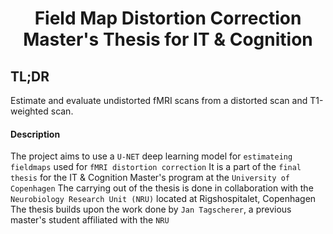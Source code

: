 <div align="center">    
 
# Field Map Distortion Correction Master's Thesis for IT & Cognition

</div>

## TL;DR
Estimate and evaluate undistorted fMRI scans from a distorted scan and T1-weighted scan.

#### Description
The project aims to use a ```U-NET``` deep learning model for ```estimateing fieldmaps``` used for ```fMRI distortion correction```
It is a part of the ```final thesis``` for the IT & Cognition Master's program at the ```University of Copenhagen```
The carrying out of the thesis is done in collaboration with the ```Neurobiology Research Unit (NRU)``` located at Rigshospitalet, Copenhagen
The thesis builds upon the work done by ```Jan Tagscherer```, a previous master's student affiliated with the ```NRU```

<!--
<div align="center">    
 
# Field Map AI

</div>
 
## Description
Estimate an undistorted fMRI scan from a distorted scan and an accompanying T1-weighted scan.

## Project Structure
- The `project` directory contains the main part of the code. Top-level Python files can be executed directly.
- The `scripts` directory contains useful small standalone scripts for data preparation and model visualization.

## Running it
Install all dependencies in an environment management tool of your choice. This has been tested with conda.

### Training
The following command will train a model from scratch, given a dataset that has been preprocessed such that it can be used by this project. Training will be performed on the fieldmap-based model variant and will take around 15 hours on a TITAN V GPU. If you want to train the direct model instead you can just replace the underlying model in the source code.

```bash
python project/training.py --training_dataset_path=/path/to/preprocessed/datasets/ds*/ --checkpoint_path=/path/to/checkpoint/output/ --max_epochs=100000 --batch_size=32
```

For convenience (and while my storage space allows), you can also download pre-trained checkpoints of the model. The checkpoint that has been used for evaluation in my thesis can be found [here](https://drive.google.com/file/d/1KuMoE_z6MD-NTB9IU9OVSDh6DA9KmdZM/view?usp=sharing). A set of ten checkpoints created during k-fold validation can be downloaded [here](https://drive.google.com/file/d/1_T0NINnIIHtZHG17kQIVCLLV793EtZV3/view?usp=sharing).

### Inference
Given a single sample from a dataset and a pre-trained model, `project/inference.py` will run inference on that sample in order to generate the undistorted fMRI approximation.

### Evaluation
The main script for evaluating models can be found in `project/metrics_scripts/compute_metrics.py`. Depending on the mode you set it to, it can compute a set of metrics for the direct model, the fieldmap model, and both baseline models over a given validation/test dataset. For all samples, it outputs SSIM, MSE, and correlation coefficients, as well as aggregates of these.

Furthermore, the script in `project/infer_correlation_matrices.py` can be used to create matrices of pair-wise temporal correlation between the ground-truth undistorted images and the results from both the direct and the field map model. These are saved as Numpy arrays and as corresponding VTI files to be (volume-)visualized with Paraview.

### Miscellaneous Scripts
The `scripts` directory contains a bunch of useful scripts.
- `prepare_average_fieldmap_data.py` aggregates all fieldmaps from the training split to create the model for the mean fieldmap baseline.
- `prepare_training_data.py` does everything that is necessary to convert OpenNeuro datasets into preprocessed datasets to be used with this project.
- `run_baseline_model_on_validation_samples.py` runs the paper baseline model on all samples of the validation split. These outputs can in turn be used to compute evaluation metrics.
- `sync_wandb.py` repeatedly synchronizes wandb runs from the firewalled GPU server used for training by mounting its data volume.
- `visualize_models.py` creates graphs visualizing the model architectures.

## Next Steps
There are multiple open tasks that require further exploration:

- [x] Train and evaluate models for various dataset splits, allowing for a better quantification of model performance
- [ ] Enhance the dataset by adding more OpenNeuro datasets with varying subject health and scanner types (see `dataset-candidates.md` for a list of datasets that come into question)
- [x] Compute SSIM as a metric
- [ ] Re-align and distortion-correct data after inference to show general purpose
- [ ] For the temporal correlation metric, do a z-transform of the r-values and do voxel-wise t-tests
- [ ] Also show best/worst subjects as examples rather than random ones
- [ ] Add a scatterplot similar to figure 5.7, but for each model/baseline scatterplot the performance on all subjects allowing for inspection of their distribution shape, potentially alos add a convex function that fits an ellipsoid
-->